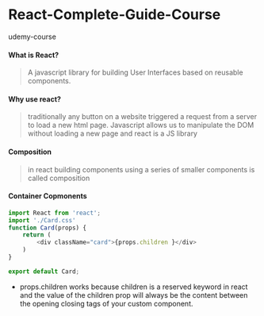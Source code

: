 # React-Complete-Guide-Course

udemy-course

#### What is React?

> A javascript library for building User Interfaces based on reusable components.

#### Why use react?

> traditionally any button on a website triggered a request from a server to load a new html page.
> Javascript allows us to manipulate the DOM without loading a new page and react is a JS library

#### Composition

> in react building components using a series of smaller components is called composition

#### Container Copmonents

```js
import React from 'react';
import './Card.css'
function Card(props) {
    return (
        <div className="card">{props.children }</div>
    )
}

export default Card;


```

- props.children works because children is a reserved keyword in react and the value of the children prop will always be the content between the opening closing tags of your custom component.
